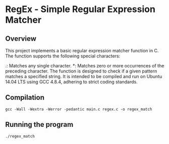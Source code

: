 # RegEx - Simple Regular Expression Matcher

## Overview
This project implements a basic regular expression matcher function in C. The function supports the following special characters:

.: Matches any single character.
*: Matches zero or more occurrences of the preceding character.
The function is designed to check if a given pattern matches a specified string. It is intended to be compiled and run on Ubuntu 14.04 LTS using GCC 4.8.4, adhering to strict coding standards.

## Compilation
`gcc -Wall -Wextra -Werror -pedantic main.c regex.c -o regex_match
`

## Running the program
`./regex_match
`
